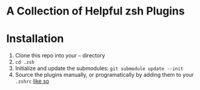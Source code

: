 # A Collection of Helpful zsh Plugins

# Installation

1. Clone this repo into your `~` directory
1. `cd .zsh`
1. Initialize and update the submodules: `git submodule update --init`
1. Source the plugins manually, or programatically by adding them to your `.zshrc` [like so](https://gist.github.com/EthanJStark/7a45c30fe202b5b80b494a14e2f062d9#file-zshrc-L13-16)
